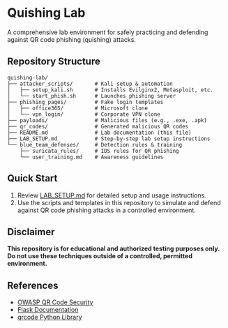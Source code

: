 # Quishing Lab

A comprehensive lab environment for safely practicing and defending against QR code phishing (quishing) attacks.

## Repository Structure

```
quishing-lab/
├── attacker_scripts/       # Kali setup & automation  
│   ├── setup_kali.sh       # Installs Evilginx2, Metasploit, etc.  
│   └── start_phish.sh      # Launches phishing server  
├── phishing_pages/         # Fake login templates  
│   ├── office365/          # Microsoft clone  
│   └── vpn_login/          # Corporate VPN clone  
├── payloads/               # Malicious files (e.g., .exe, .apk)  
├── qr_codes/               # Generated malicious QR codes  
├── README.md               # Lab documentation (this file)  
├── LAB_SETUP.md            # Step-by-step lab setup instructions  
└── blue_team_defenses/     # Detection rules & training  
    ├── suricata_rules/     # IDS rules for QR phishing  
    └── user_training.md    # Awareness guidelines
```

## Quick Start

1. Review [LAB_SETUP.md](./LAB_SETUP.md) for detailed setup and usage instructions.
2. Use the scripts and templates in this repository to simulate and defend against QR code phishing attacks in a controlled environment.

## Disclaimer

**This repository is for educational and authorized testing purposes only. Do not use these techniques outside of a controlled, permitted environment.**

## References

- [OWASP QR Code Security](https://owasp.org/www-community/attacks/QR_Code_Attacks)
- [Flask Documentation](https://flask.palletsprojects.com/)
- [qrcode Python Library](https://pypi.org/project/qrcode/)